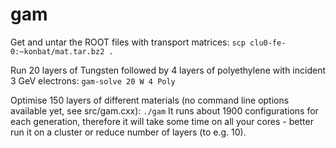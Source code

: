 # gam
Get and untar the ROOT files with transport matrices: ```scp clu0-fe-0:~konbat/mat.tar.bz2 .```

Run 20 layers of Tungsten followed by 4 layers of polyethylene with incident 3 GeV electrons:
```gam-solve 20 W 4 Poly```

Optimise 150 layers of different materials (no command line options available yet, see src/gam.cxx):
```./gam```
It runs about 1900 configurations for each generation, therefore it will take some time on all your cores - better run it on a cluster or reduce number of layers (to e.g. 10).
